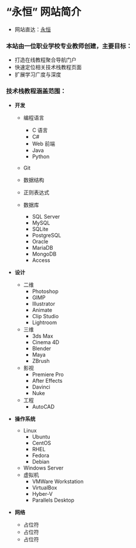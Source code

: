 # “永恒” 网站简介
- 网站直达：[永恒](https://suyangzuo.github.io/)

### 本站由一位职业学校专业教师创建，主要目标：

- 打造在线教程聚合导航门户
- 快速定位相关技术栈教程页面
- 扩展学习广度与深度

### 技术栈教程涵盖范围：

- **开发**

  - 编程语言

    - C 语言
    - C#
    - Web 前端
    - Java
    - Python
  
  - Git 

  - 数据结构

  - 正则表达式

  - 数据库
    - SQL Server
    - MySQL
    - SQLite
    - PostgreSQL
    - Oracle
    - MariaDB
    - MongoDB
    - Access

- **设计**

  - 二维
    - Photoshop
    - GIMP
    - Illustrator
    - Animate
    - Clip Studio
    - Lightroom
  - 三维
    - 3ds Max
    - Cinema 4D
    - Blender
    - Maya
    - ZBrush
  - 影视
    - Premiere Pro
    - After Effects
    - Davinci
    - Nuke
  - 工程
    - AutoCAD

- **操作系统**

  - Linux
    - Ubuntu
    - CentOS
    - RHEL
    - Fedora
    - Debian
  - Windows Server
  - 虚拟机
    - VMWare Workstation
    - VirtualBox
    - Hyber-V
    - Parallels Desktop

- **网络**
  - 占位符
  - 占位符
  - 占位符
